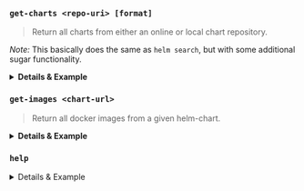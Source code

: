 
### `get-charts <repo-uri> [format]`

> Return all charts from either an online or local chart repository.

_Note:_ This basically does the same as `helm search`, but with some additional sugar functionality.

<details>
  <summary><strong>Details & Example</strong></summary>
  
  ```bash
  $ helm-utils get-charts https://charts.jfrog.io/
  ```
  
  Options: 
  - `--format` - How to format the output, `table` or `json`. Defaults to `table`.
  
</details>

### `get-images <chart-url>`

> Return all docker images from a given helm-chart.

<details>
  <summary><strong>Details & Example</strong></summary>

  ```bash
  $  helm-utils get-images https://charts.jfrog.io/artifactory/helm/xray-0.5.2.tgz
  ```
  
  returns
  
  ```bash
  Images being used in https://charts.jfrog.io/artifactory/helm/xray-0.5.2.tgz:
  (3 images)
  
  - bitnami/mongodb:3.6.4
  - postgres
  - rabbitmq:3.7-alpine
  

  ```  
</details>


### `help`

<details>
  <summary>Details & Example</summary>
Show the help for `helm-utils`.

```
$ helm-utils help
```  
</details>

